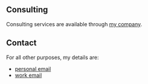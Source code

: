 ## Consulting

Consulting services are available through [my company](http://www.webstep.no).

## Contact

For all other purposes, my details are:

- [personal email](mailto:tosh@tosh.no)
- [work email](mailto:torstein.bjornstad@webstep.no)